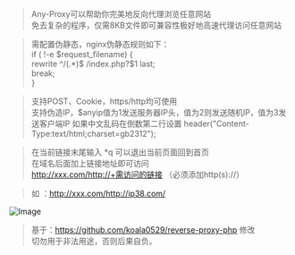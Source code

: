 > Any-Proxy可以帮助你完美地反向代理浏览任意网站  
> 免去复杂的程序，仅需8KB文件即可兼容性极好地高速代理访问任意网站  
  
> 需配置伪静态，nginx伪静态规则如下：  
> if ( !-e $request_filename) {  
>     rewrite ^/(.*)$ /index.php?$1 last;  
>     break;  
> }  
  
> 支持POST、Cookie，https/http均可使用  
> 支持伪造IP，$anyip值为1发送服务器IP头，值为2则发送随机IP，值为3发送客户端IP
> 如果中文乱码在倒数第二行设置 header("Content-Type:text/html;charset=gb2312");  
  
> 在当前链接末尾输入 *q 可以退出当前页面回到首页  
> 在域名后面加上链接地址即可访问  
> http://xxx.com/http://+需访问的链接 （必须添加http(s)://）  
  
> 如 ：http://xxx.com/http://ip38.com/  
  
  
  
  
  
![Image](https://p.pstatp.com/origin/1386c00047b0dffbf5283)  

> 基于：https://github.com/koala0529/reverse-proxy-php 修改  
> 切勿用于非法用途，否则后果自负。
